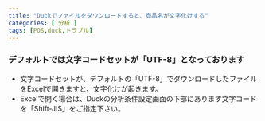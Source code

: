 ```yaml
---
title: "Duckでファイルをダウンロードすると、商品名が文字化けする"
categories: [ 分析 ]
tags: [POS,duck,トラブル]
---
```


### デフォルトでは文字コードセットが「UTF-8」となっております

* 文字コードセットが、デフォルトの「UTF-8」でダウンロードしたファイルをExcelで開きますと、文字化けが起きます。
* Excelで開く場合は、Duckの分析条件設定画面の下部にあります文字コードを「Shift-JIS」をご指定下さい。
